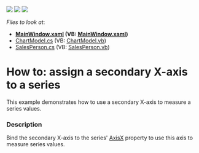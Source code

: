 <!-- default badges list -->
![](https://img.shields.io/endpoint?url=https://codecentral.devexpress.com/api/v1/VersionRange/128568573/17.2.3%2B)
[![](https://img.shields.io/badge/Open_in_DevExpress_Support_Center-FF7200?style=flat-square&logo=DevExpress&logoColor=white)](https://supportcenter.devexpress.com/ticket/details/T622007)
[![](https://img.shields.io/badge/📖_How_to_use_DevExpress_Examples-e9f6fc?style=flat-square)](https://docs.devexpress.com/GeneralInformation/403183)
<!-- default badges end -->
<!-- default file list -->
*Files to look at*:

* **[MainWindow.xaml](./CS/SecondaryAxesXSample/MainWindow.xaml) (VB: [MainWindow.xaml](./VB/SecondaryAxesXSample/MainWindow.xaml))**
* [ChartModel.cs](./CS/SecondaryAxesXSample/Model/ChartModel.cs) (VB: [ChartModel.vb](./VB/SecondaryAxesXSample/Model/ChartModel.vb))
* [SalesPerson.cs](./CS/SecondaryAxesXSample/Model/SalesPerson.cs) (VB: [SalesPerson.vb](./VB/SecondaryAxesXSample/Model/SalesPerson.vb))
<!-- default file list end -->
#  How to: assign a secondary X-axis to a series


This example demonstrates how to use a secondary X-axis to measure a series values.


<h3>Description</h3>

Bind the secondary X-axis to the series'&nbsp;<a href="https://documentation.devexpress.com/WPF/DevExpress.Xpf.Charts.XYSeries2D.AxisX.property">AxisX</a>&nbsp;property to use this axis to measure series values.

<br/>


